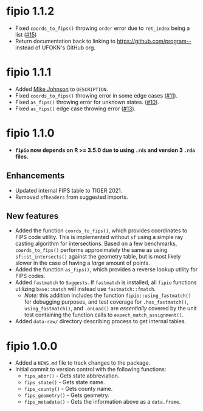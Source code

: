 # fipio 1.1.2

- Fixed `coords_to_fips()` throwing `order` error due to `ret_index` being a list ([#15](https://github.com/program--/fipio/issues/15))
- Return documentation back to linking to https://github.com/program-- instead of UFOKN's GitHub org.

# fipio 1.1.1

- Added [Mike Johnson](https://github.com/mikejohnson51) to `DESCRIPTION`.
- Fixed `coords_to_fips()` throwing error in some edge cases ([#11](https://github.com/program--/fipio/issues/11)).
- Fixed `as_fips()` throwing error for unknown states. ([#10](https://github.com/program--/fipio/issues/10)).
- Fixed `as_fips()` edge case throwing error ([#13](https://github.com/program--/fipio/pull/13)).

# fipio 1.1.0

* **`fipio` now depends on R >= 3.5.0 due to using `.rds` and version 3 `.rda` files.**

## Enhancements
* Updated internal FIPS table to TIGER 2021.
* Removed `sfheaders` from suggested imports.

## New features
* Added the function `coords_to_fips()`, which provides coordinates to FIPS code utility. This is implemented without `sf` using a simple ray casting algorithm for intersections. Based on a few benchmarks, `coords_to_fips()` performs approximately the same as using `sf::st_intersects()`  against the geometry table, but is most likely slower in the case of having a *large* amount of points.
* Added the function `as_fips()`, which provides a reverse lookup utility for FIPS codes.
* Added `fastmatch` to `Suggests`. If `fastmatch` is installed, all `fipio` functions utilizing `base::match` will instead use `fastmatch::fmatch`.
    - *Note:* this addition includes the function `fipio::using_fastmatch()` for debugging purposes, and test coverage for `.has_fastmatch()`, `using_fastmatch()`, and `.onLoad()` are *essentially* covered by the unit test containing the function calls to `expect_match_assignment()`.
* Added `data-raw/` directory describing process to get internal tables.


# fipio 1.0.0

* Added a `NEWS.md` file to track changes to the package.
* Initial commit to version control with the following functions:
    - `fips_abbr()` - Gets state abbreviation.
    - `fips_state()` - Gets state name.
    - `fips_county()` - Gets county name.
    - `fips_geometry()` - Gets geometry.
    - `fips_metadata()` - Gets the information above as a `data.frame`.
